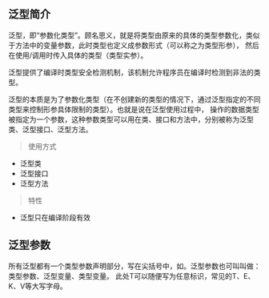 ## 泛型简介
泛型，即“参数化类型”。顾名思义，就是将类型由原来的具体的类型参数化，类似于方法中的变量参数，此时类型也定义成参数形式（可以称之为类型形参），
然后在使用/调用时传入具体的类型（类型实参）。     

泛型提供了编译时类型安全检测机制，该机制允许程序员在编译时检测到非法的类型。  

泛型的本质是为了参数化类型（在不创建新的类型的情况下，通过泛型指定的不同类型来控制形参具体限制的类型）。也就是说在泛型使用过程中，
操作的数据类型被指定为一个参数，这种参数类型可以用在类、接口和方法中，分别被称为泛型类、泛型接口、泛型方法。

> 使用方式
- 泛型类
- 泛型接口
- 泛型方法

> 特性
- 泛型只在编译阶段有效

## 泛型参数
所有泛型都有一个类型参数声明部分，写在尖括号中，如<T>。泛型参数也可叫叫做：类型参数、泛型变量、类型变量。
此处T可以随便写为任意标识，常见的T、E、K、V等大写字母。





